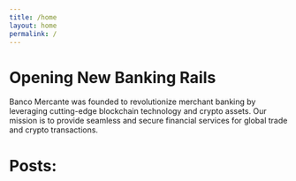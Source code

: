 ```yaml
---
title: /home
layout: home
permalink: /
---
```


# Opening New Banking Rails

Banco Mercante was founded to revolutionize merchant banking by leveraging cutting-edge blockchain technology and crypto assets. Our mission is to provide seamless and secure financial services for global trade and crypto transactions.

# Posts:

